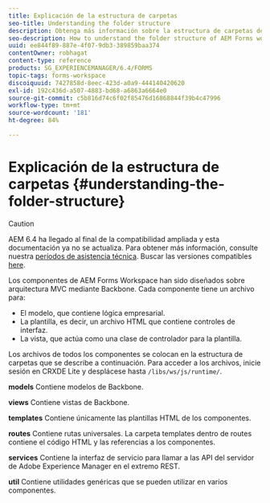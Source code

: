 ```yaml
---
title: Explicación de la estructura de carpetas
seo-title: Understanding the folder structure
description: Obtenga más información sobre la estructura de carpetas del código fuente de AEM Forms Workspace que se va a personalizar.
seo-description: How to understand the folder structure of AEM Forms workspace source code to customize.
uuid: ee844f89-887e-4f07-9db3-389859baa374
contentOwner: robhagat
content-type: reference
products: SG_EXPERIENCEMANAGER/6.4/FORMS
topic-tags: forms-workspace
discoiquuid: 7427858d-8eec-423d-a0a9-444140420620
exl-id: 192c436d-a507-4883-bd68-a6863a6664e0
source-git-commit: c5b816d74c6f02f85476d16868844f39b4c47996
workflow-type: tm+mt
source-wordcount: '181'
ht-degree: 84%

---
```


# Explicación de la estructura de carpetas {#understanding-the-folder-structure}

>[!CAUTION]
>
>AEM 6.4 ha llegado al final de la compatibilidad ampliada y esta documentación ya no se actualiza. Para obtener más información, consulte nuestra [períodos de asistencia técnica](https://helpx.adobe.com/es/support/programs/eol-matrix.html). Buscar las versiones compatibles [here](https://experienceleague.adobe.com/docs/).

Los componentes de AEM Forms Workspace han sido diseñados sobre arquitectura MVC mediante Backbone. Cada componente tiene un archivo para:

* El modelo, que contiene lógica empresarial.
* La plantilla, es decir, un archivo HTML que contiene controles de interfaz.
* La vista, que actúa como una clase de controlador para la plantilla.

Los archivos de todos los componentes se colocan en la estructura de carpetas que se describe a continuación. Para acceder a los archivos, inicie sesión en CRXDE Lite y desplácese hasta `/libs/ws/js/runtime/`.

**models** Contiene modelos de Backbone.

**views** Contiene vistas de Backbone.

**templates** Contiene únicamente las plantillas HTML de los componentes.

**routes** Contiene rutas universales. La carpeta templates dentro de routes contiene el código HTML y las referencias a los componentes.

**services** Contiene la interfaz de servicio para llamar a las API del servidor de Adobe Experience Manager en el extremo REST.

**util** Contiene utilidades genéricas que se pueden utilizar en varios componentes.
